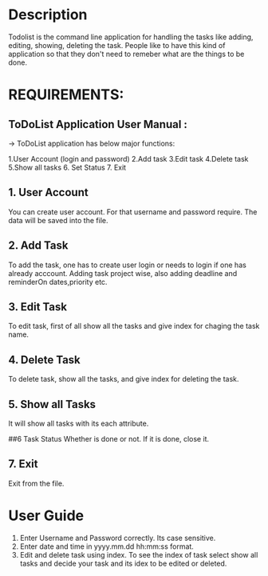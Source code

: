 # Description
Todolist is the command line application for handling the tasks like adding, editing, showing, deleting the task. People like to have this kind of application so that they don't need to remeber what are the things to be done. 

# REQUIREMENTS:
## ToDoList Application User Manual :

  -> ToDoList application has below major functions:
 
  1.User Account (login and password)
  2.Add task
  3.Edit task
  4.Delete task
  5.Show all tasks
  6. Set Status
  7. Exit
  
## 1. User Account
You can create user account. For that username and password require. The data will be saved into the file.

## 2. Add Task

To add the task, one has to create user login or needs to login if one has already acccount. 
Adding task  project wise, also adding deadline and reminderOn dates,priority etc.

## 3. Edit Task

To edit task, first of all show all the tasks and give index for chaging the task name. 

## 4. Delete Task
To delete task, show all the tasks, and give index for deleting the task.

## 5. Show all Tasks
It will show all tasks with its each attribute.

##6 Task Status
Whether is done or not. If it is done, close it.


## 7. Exit
Exit from the file.


# User Guide

1. Enter Username and Password correctly. Its case sensitive.
2. Enter date and time in yyyy.mm.dd hh:mm:ss format.
3. Edit and delete task using index. To see the index of task select show all tasks and decide your task and its idex to be edited or deleted. 










